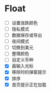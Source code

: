 # Float

- [ ] 设置涨跌颜色
- [ ] 隐私模式
- [ ] 数据保存或导出
- [ ] 夜间模式
- [ ] 切换到美元
- [ ] 整理颜色
- [ ] 自定义币种
- [x] 画输入光标
- [x] 移除时的弹窗提示
- [x] 排序
- [x] 首页提示正在加载

